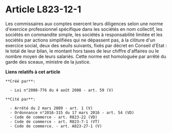 # Article L823-12-1

Les commissaires aux comptes exercent leurs diligences selon une norme d'exercice professionnel spécifique dans les sociétés
en nom collectif, les sociétés en commandite simple, les sociétés à responsabilité limitée et les sociétés par actions
simplifiées qui ne dépassent pas, à la clôture d'un exercice social, deux des seuils suivants, fixés par décret en Conseil
d'Etat : le total de leur bilan, le montant hors taxes de leur chiffre d'affaires ou le nombre moyen de leurs salariés. Cette
norme est homologuée par arrêté du garde des sceaux, ministre de la justice.

**Liens relatifs à cet article**

	**Créé par**:

	  - Loi n°2008-776 du 4 août 2008 - art. 59 (V)

	**Cité par**:

	  - Arrêté du 2 mars 2009 - art. 1 (V)
	  - Ordonnance n°2016-315 du 17 mars 2016 - art. 54 (VD)
	  - Code de commerce - art. R823-22 (VD)
	  - Code de commerce - art. R823-7-1 (VT)
	  - Code de commerce. - art. A823-27-1 (V)
